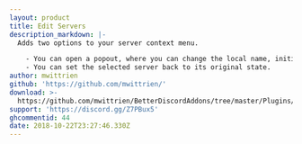 ```yaml
---
layout: product
title: Edit Servers
description_markdown: |-
  Adds two options to your server context menu.

    - You can open a popout, where you can change the local name, initials, icon and several colors for the selected server.
    - You can set the selected server back to its original state.
author: mwittrien
github: 'https://github.com/mwittrien/'
download: >-
  https://github.com/mwittrien/BetterDiscordAddons/tree/master/Plugins/EditServers
support: 'https://discord.gg/Z7PBux5'
ghcommentid: 44
date: 2018-10-22T23:27:46.330Z
---
```


